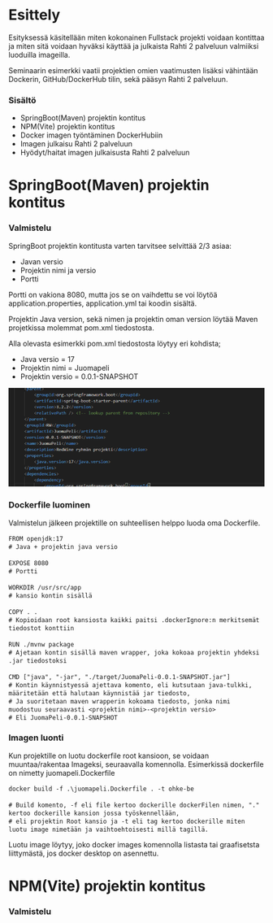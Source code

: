 # Esittely

Esityksessä käsitellään miten kokonainen Fullstack projekti voidaan kontittaa ja miten sitä voidaan hyväksi käyttää ja julkaista Rahti 2 palveluun valmiiksi luoduilla imageilla.

Seminaarin esimerkki vaatii projektien omien vaatimusten lisäksi vähintään Dockerin, GitHub/DockerHub tilin, sekä pääsyn Rahti 2 palveluun.

### Sisältö
- SpringBoot(Maven) projektin kontitus
- NPM(Vite) projektin kontitus
- Docker imagen työntäminen DockerHubiin
- Imagen julkaisu Rahti 2 palveluun
- Hyödyt/haitat imagen julkaisusta Rahti 2 palveluun

# SpringBoot(Maven) projektin kontitus

### Valmistelu
SpringBoot projektin kontitusta varten tarvitsee selvittää 2/3 asiaa:
- Javan versio
- Projektin nimi ja versio
- Portti

Portti on vakiona 8080, mutta jos se on vaihdettu se voi löytöä application.properties, application.yml tai koodin sisältä.

Projektin Java version, sekä nimen ja projektin oman version löytää Maven projetkissa molemmat pom.xml tiedostosta.

Alla olevasta esimerkki pom.xml tiedostosta löytyy eri kohdista;
- Java versio = 17
- Projektin nimi = Juomapeli
- Projektin versio = 0.0.1-SNAPSHOT

<img src="./images/pom.png">

### Dockerfile luominen

Valmistelun jälkeen projektille on suhteellisen helppo luoda oma Dockerfile.

```
FROM openjdk:17
# Java + projektin java versio

EXPOSE 8080
# Portti

WORKDIR /usr/src/app
# kansio kontin sisällä

COPY . .
# Kopioidaan root kansiosta kaikki paitsi .dockerIgnore:n merkitsemät tiedostot konttiin

RUN ./mvnw package
# Ajetaan kontin sisällä maven wrapper, joka kokoaa projektin yhdeksi .jar tiedostoksi

CMD ["java", "-jar", "./target/JuomaPeli-0.0.1-SNAPSHOT.jar"]
# Kontin käynnistyessä ajettava komento, eli kutsutaan java-tulkki, määritetään että halutaan käynnistää jar tiedosto,
# Ja suoritetaan maven wrapperin kokoama tiedosto, jonka nimi muodostuu seuraavasti <projektin nimi>-<projektin versio>
# Eli JuomaPeli-0.0.1-SNAPSHOT
```

### Imagen luonti

Kun projektille on luotu dockerfile root kansioon, se voidaan muuntaa/rakentaa Imageksi, seuraavalla komennolla. Esimerkissä dockerfile on nimetty juomapeli.Dockerfile
```
docker build -f .\juomapeli.Dockerfile . -t ohke-be

# Build komento, -f eli file kertoo dockerille dockerFilen nimen, "." kertoo dockerille kansion jossa työskennellään,
# eli projektin Root kansio ja -t eli tag kertoo dockerille miten luotu image nimetään ja vaihtoehtoisesti millä tagillä.
```

Luotu image löytyy, joko docker images komennolla listasta tai graafisetsta liittymästä, jos docker desktop on asennettu.

# NPM(Vite) projektin kontitus

### Valmistelu
